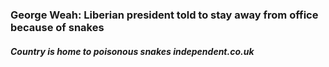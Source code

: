 ### George Weah: Liberian president told to stay away from office because of snakes
##### Country is home to poisonous snakes *independent.co.uk*
